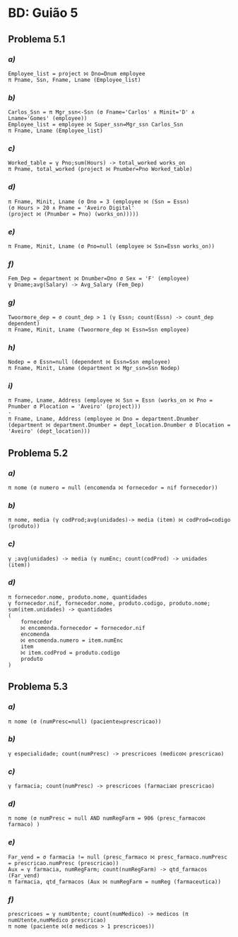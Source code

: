 # BD: Guião 5


## ​Problema 5.1
 
### *a)*

```
Employee_list = project ⨝ Dno=Dnum employee
π Pname, Ssn, Fname, Lname (Employee_list) 
```


### *b)* 

```
Carlos_Ssn = π Mgr_ssn<-Ssn (σ Fname='Carlos' ∧ Minit='D' ∧ Lname='Gomes' (employee))
Employee_list = employee ⨝ Super_ssn=Mgr_ssn Carlos_Ssn 
π Fname, Lname (Employee_list)
```


### *c)* 

```
Worked_table = γ Pno;sum(Hours) -> total_worked works_on
π Pname, total_worked (project ⨝ Pnumber=Pno Worked_table)
```

### *d)* 

```
π Fname, Minit, Lname (σ Dno = 3 (employee ⨝ (Ssn = Essn) 
(σ Hours > 20 ∧ Pname = 'Aveiro Digital' 
(project ⨝ (Pnumber = Pno) (works_on)))))
```


### *e)* 

```
π Fname, Minit, Lname (σ Pno=null (employee ⨝ Ssn=Essn works_on))
```


### *f)* 

```
Fem_Dep = department ⨝ Dnumber=Dno σ Sex = 'F' (employee)
γ Dname;avg(Salary) -> Avg_Salary (Fem_Dep)
```


### *g)* 

```
Twoormore_dep = σ count_dep > 1 (γ Essn; count(Essn) -> count_dep dependent)
π Fname, Minit, Lname (Twoormore_dep ⨝ Essn=Ssn employee)
```


### *h)* 

```
Nodep = σ Essn=null (dependent ⨝ Essn=Ssn employee)
π Fname, Minit, Lname (department ⨝ Mgr_ssn=Ssn Nodep)
```


### *i)* 

```
π Fname, Lname, Address (employee ⨝ Ssn = Essn (works_on ⨝ Pno = Pnumber σ Plocation = 'Aveiro' (project))) 
-
π Fname, Lname, Address (employee ⨝ Dno = department.Dnumber (department ⨝ department.Dnumber = dept_location.Dnumber σ Dlocation = 'Aveiro' (dept_location)))
```


## ​Problema 5.2

### *a)*

```
π nome (σ numero = null (encomenda ⨝ fornecedor = nif fornecedor))
```

### *b)* 

```
π nome, media (γ codProd;avg(unidades)-> media (item) ⨝ codProd=codigo (produto))
```


### *c)* 

```
γ ;avg(unidades) -> media (γ numEnc; count(codProd) -> unidades (item))
```


### *d)* 

```
π fornecedor.nome, produto.nome, quantidades
γ fornecedor.nif, fornecedor.nome, produto.codigo, produto.nome; sum(item.unidades) -> quantidades
(
	fornecedor 
	⨝ encomenda.fornecedor = fornecedor.nif 
	encomenda 
	⨝ encomenda.numero = item.numEnc 
	item
	⨝ item.codProd = produto.codigo
	produto
)
```


## ​Problema 5.3

### *a)*

```
π nome (σ (numPresc=null) (paciente⟗prescricao))
```

### *b)* 

```
γ especialidade; count(numPresc) -> prescricoes (medico⨝ prescricao)
```


### *c)* 

```
γ farmacia; count(numPresc) -> prescricoes (farmacia⨝ prescricao)
```


### *d)* 

```
π nome (σ numPresc = null AND numRegFarm = 906 (presc_farmaco⨝ farmaco) )
```

### *e)* 

```
Far_vend = σ farmacia != null (presc_farmaco ⨝ presc_farmaco.numPresc = prescricao.numPresc (prescricao))
Aux = γ farmacia, numRegFarm; count(numRegFarm) -> qtd_farmacos (Far_vend)
π farmacia, qtd_farmacos (Aux ⨝ numRegFarm = numReg (farmaceutica))
```

### *f)* 

```
prescricoes = γ numUtente; count(numMedico) -> medicos (π numUtente,numMedico prescricao)
π nome (paciente ⨝(σ medicos > 1 prescricoes))
```
